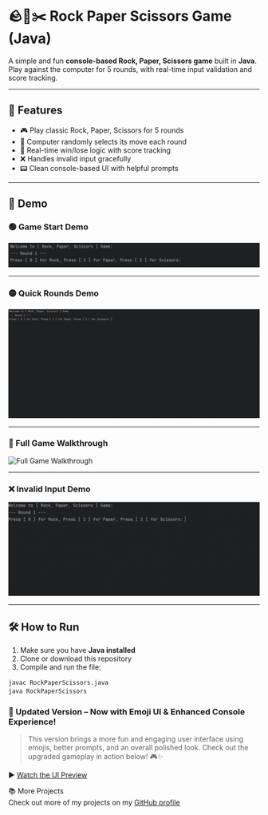 # 🪨📄✂️ Rock Paper Scissors Game (Java)
A simple and fun **console-based Rock, Paper, Scissors game** built in **Java**.  
Play against the computer for 5 rounds, with real-time input validation and score tracking.

---

## 🧩 Features

- 🎮 Play classic Rock, Paper, Scissors for 5 rounds
- 🤖 Computer randomly selects its move each round
- 🧠 Real-time win/lose logic with score tracking
- ❌ Handles invalid input gracefully
- 📟 Clean console-based UI with helpful prompts

---

## 🎥 Demo

### 🟢 Game Start Demo
![Game Start Demo](gifs/Start-Here.gif)

---

### 🟡 Quick Rounds Demo  
![Quick Rounds Demo](gifs/Quick-Round.gif)

---

### 🔵 Full Game Walkthrough  
![Full Game Walkthrough](gifs/Walkthrough.gif)

---

### ❌ Invalid Input Demo  

![Invalid Input Demo](gifs/Invalid-Input.gif)

---

## 🛠️ How to Run

1. Make sure you have **Java installed**  
2. Clone or download this repository  
3. Compile and run the file:

```bash
javac RockPaperScissors.java
java RockPaperScissors
```



### 🎨 Updated Version – Now with Emoji UI & Enhanced Console Experience!

> This version brings a more fun and engaging user interface using emojis, better prompts, and an overall polished look. Check out the upgraded gameplay in action below! 🎮✨

▶ [Watch the UI Preview](https://github.com/Saswat-King/rock-paper-scissors-java/issues/1#issue-3215427635)



📚 More Projects <br>
Check out more of my projects on my [GitHub profile](https://github.com/Saswat-King)
